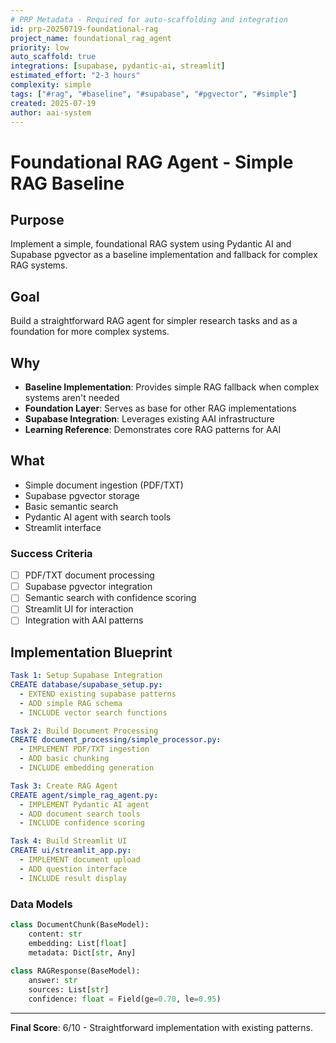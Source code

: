 ```yaml
---
# PRP Metadata - Required for auto-scaffolding and integration
id: prp-20250719-foundational-rag
project_name: foundational_rag_agent
priority: low
auto_scaffold: true
integrations: [supabase, pydantic-ai, streamlit]
estimated_effort: "2-3 hours"
complexity: simple
tags: ["#rag", "#baseline", "#supabase", "#pgvector", "#simple"]
created: 2025-07-19
author: aai-system
---
```


# Foundational RAG Agent - Simple RAG Baseline

## Purpose
Implement a simple, foundational RAG system using Pydantic AI and Supabase pgvector as a baseline implementation and fallback for complex RAG systems.

## Goal
Build a straightforward RAG agent for simpler research tasks and as a foundation for more complex systems.

## Why
- **Baseline Implementation**: Provides simple RAG fallback when complex systems aren't needed
- **Foundation Layer**: Serves as base for other RAG implementations
- **Supabase Integration**: Leverages existing AAI infrastructure
- **Learning Reference**: Demonstrates core RAG patterns for AAI

## What
- Simple document ingestion (PDF/TXT)
- Supabase pgvector storage
- Basic semantic search
- Pydantic AI agent with search tools
- Streamlit interface

### Success Criteria
- [ ] PDF/TXT document processing
- [ ] Supabase pgvector integration
- [ ] Semantic search with confidence scoring
- [ ] Streamlit UI for interaction
- [ ] Integration with AAI patterns

## Implementation Blueprint

```yaml
Task 1: Setup Supabase Integration
CREATE database/supabase_setup.py:
  - EXTEND existing supabase patterns
  - ADD simple RAG schema
  - INCLUDE vector search functions

Task 2: Build Document Processing
CREATE document_processing/simple_processor.py:
  - IMPLEMENT PDF/TXT ingestion
  - ADD basic chunking
  - INCLUDE embedding generation

Task 3: Create RAG Agent
CREATE agent/simple_rag_agent.py:
  - IMPLEMENT Pydantic AI agent
  - ADD document search tools
  - INCLUDE confidence scoring

Task 4: Build Streamlit UI
CREATE ui/streamlit_app.py:
  - IMPLEMENT document upload
  - ADD question interface
  - INCLUDE result display
```

### Data Models

```python
class DocumentChunk(BaseModel):
    content: str
    embedding: List[float]
    metadata: Dict[str, Any]
    
class RAGResponse(BaseModel):
    answer: str
    sources: List[str]
    confidence: float = Field(ge=0.70, le=0.95)
```

---

**Final Score**: 6/10 - Straightforward implementation with existing patterns.
